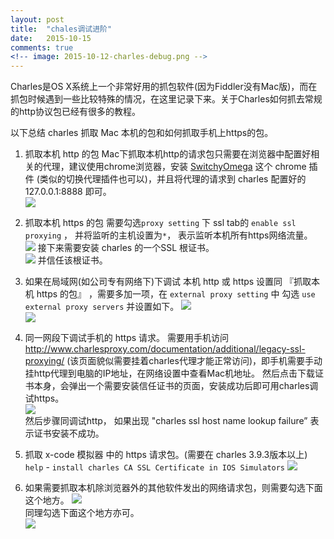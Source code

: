 ```yaml
---
layout: post
title:  "chales调试进阶"
date:   2015-10-15
comments: true
<!-- image: 2015-10-12-charles-debug.png -->
---
```



Charles是OS X系统上一个非常好用的抓包软件(因为Fiddler没有Mac版)，而在抓包时候遇到一些比较特殊的情况，在这里记录下来。关于Charles如何抓去常规的http协议包已经有很多的教程。

以下总结 charles 抓取 Mac 本机的包和如何抓取手机上https的包。

1. 抓取本机 http 的包
     Mac下抓取本机http的请求包只需要在浏览器中配置好相关的代理，建议使用chrome浏览器，安装 [SwitchyOmega](https://chrome.google.com/webstore/detail/proxy-switchyomega/padekgcemlokbadohgkifijomclgjgif) 这个 chrome 插件 (类似的切换代理插件也可以)，并且将代理的请求到 charles 配置好的 127.0.0.1:8888 即可。               
![](../../assets/articleImage/2015-10-12-charles-debug/1.png)


2. 抓取本机 https 的包
需要勾选`proxy setting` 下 ssl tab的 `enable ssl proxying` ， 并将监听的主机设置为` * `， 表示监听本机所有https网络流量。               
![](../../assets/articleImage/2015-10-12-charles-debug/2.png)
接下来需要安装 charles 的一个SSL 根证书。               
![](../../assets/articleImage/2015-10-12-charles-debug/3.png)
并信任该根证书。

3. 如果在局域网(如公司专有网络下)下调试 本机 http 或 https
 设置同 『抓取本机 https 的包』 ，需要多加一项，在 `external proxy setting` 中 勾选 `use external proxy servers` 并设置如下。
![](../../assets/articleImage/2015-10-12-charles-debug/4.png)               
![](../../assets/articleImage/2015-10-12-charles-debug/5.png)           

4. 同一网段下调试手机的 https 请求。
需要用手机访问 http://www.charlesproxy.com/documentation/additional/legacy-ssl-proxying/ (该页面貌似需要挂着charles代理才能正常访问)，即手机需要手动挂http代理到电脑的IP地址，在网络设置中查看Mac机地址。
然后点击下载证书本身，会弹出一个需要安装信任证书的页面，安装成功后即可用charles调试https。           
![](../../assets/articleImage/2015-10-12-charles-debug/6.png)                    
然后步骤同调试http， 如果出现 "charles ssl host name lookup failure” 表示证书安装不成功。

5. 抓取 x-code 模拟器 中的 https 请求包。(需要在 charles 3.9.3版本以上)
 `help` - `install charles CA SSL Certificate in IOS Simulators`
![](../../assets/articleImage/2015-10-12-charles-debug/7.png)

6. 如果需要抓取本机除浏览器外的其他软件发出的网络请求包，则需要勾选下面这个地方。
![](../../assets/articleImage/2015-10-12-charles-debug/8.png)               
同理勾选下面这个地方亦可。               
![](../../assets/articleImage/2015-10-12-charles-debug/9.png)
